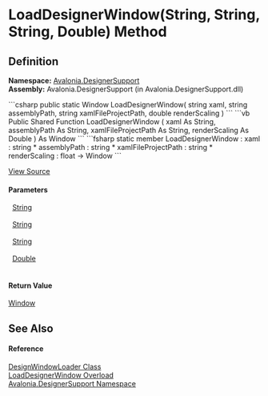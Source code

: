 # LoadDesignerWindow(String, String, String, Double) Method




## Definition
**Namespace:** <a href="N_Avalonia_DesignerSupport">Avalonia.DesignerSupport</a>  
**Assembly:** Avalonia.DesignerSupport (in Avalonia.DesignerSupport.dll)

<Tabs groupId="api-code-preview">
<TabItem value="csharp" label="C#">
```csharp
public static Window LoadDesignerWindow(
	string xaml,
	string assemblyPath,
	string xamlFileProjectPath,
	double renderScaling
)
```
</TabItem>
<TabItem value="vb" label="VB">
```vb
Public Shared Function LoadDesignerWindow ( 
	xaml As String,
	assemblyPath As String,
	xamlFileProjectPath As String,
	renderScaling As Double
) As Window
```
</TabItem>
<TabItem value="fsharp" label="F#">
```fsharp
static member LoadDesignerWindow : 
        xaml : string * 
        assemblyPath : string * 
        xamlFileProjectPath : string * 
        renderScaling : float -> Window 
```
</TabItem>
</Tabs>



<a href="https://github.com/AvaloniaUI/Avalonia/tree/master/src/Avalonia.DesignerSupport/DesignWindowLoader.cs#L23" title="View the source code">View Source</a>



#### Parameters
<dl><dt>  <a href="https://learn.microsoft.com/dotnet/api/system.string" target="_blank" rel="noopener noreferrer">String</a></dt><dd> </dd><dt>  <a href="https://learn.microsoft.com/dotnet/api/system.string" target="_blank" rel="noopener noreferrer">String</a></dt><dd> </dd><dt>  <a href="https://learn.microsoft.com/dotnet/api/system.string" target="_blank" rel="noopener noreferrer">String</a></dt><dd> </dd><dt>  <a href="https://learn.microsoft.com/dotnet/api/system.double" target="_blank" rel="noopener noreferrer">Double</a></dt><dd> </dd></dl>

#### Return Value
<a href="T_Avalonia_Controls_Window">Window</a>

## See Also


#### Reference
<a href="T_Avalonia_DesignerSupport_DesignWindowLoader">DesignWindowLoader Class</a>  
<a href="Overload_Avalonia_DesignerSupport_DesignWindowLoader_LoadDesignerWindow">LoadDesignerWindow Overload</a>  
<a href="N_Avalonia_DesignerSupport">Avalonia.DesignerSupport Namespace</a>  

